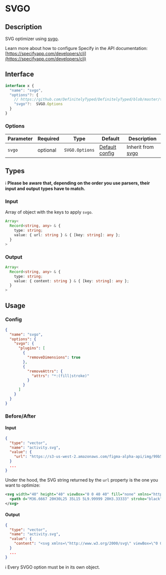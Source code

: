 # SVGO

## Description

SVG optimizer using [svgo](https://github.com/svg/svgo).

Learn more about how to configure Specify in the API documentation: [https://specifyapp.com/developers/cli](https://specifyapp.com/developers/cli)

## Interface

```ts
interface x {
  "name": "svgo",
  "options"?: {
    // https://github.com/DefinitelyTyped/DefinitelyTyped/blob/master/types/svgo/index.d.ts#L348
    "svgo"?:  SVGO.Options 
  }
}
```

### Options
| Parameter | Required  | Type           | Default                                                      | Description                                      |
| --------- | --------- | -------------- | ------------------------------------------------------------ | ------------------------------------------------ |
| `svgo`    | optional  | `SVGO.Options` | [Default config](https://github.com/svg/svgo#what-it-can-do) | Inherit from [svgo](https://github.com/svg/svgo) |

## Types

ℹ️ **Please be aware that, depending on the order you use parsers, their input and output types have to match.**

### Input

Array of object with the keys to apply `svgo`.

```ts
Array<
  Record<string, any> & {
    type: string;
    value: { url: string } & { [key: string]: any };
  }
>
```

### Output

```ts
Array<
  Record<string, any> & {
    type: string;
    value: { content: string } & { [key: string]: any };
  }
>
```

## Usage
### Config

```json
{
  "name": "svgo",
  "options": {
    "svgo": {
      "plugins": [
        {
          "removeDimensions": true
        },
        {
          "removeAttrs": {
            "attrs": "*:(fill|stroke)"
          }
        }
      ]
    }
  }
}
```
### Before/After

#### Input

```json
{
  "type": "vector",
  "name": "activity.svg",
  "value": {
    "url": "https://s3-us-west-2.amazonaws.com/figma-alpha-api/img/99b5/b311/257c650341b701d691be78f247b9cf5e"
  }
  ...
}
```
Under the hood, the SVG string returned by the `url` property is the one you want to optimize:
```xml
<svg width="40" height="40" viewBox="0 0 40 40" fill="none" xmlns="http://www.w3.org/2000/svg">
  <path d="M36.6667 20H30L25 35L15 5L9.99999 20H3.33333" stroke="black" stroke-width="3.33333" stroke-linecap="round" stroke-linejoin="round"/>
</svg>
```

#### Output

```json
{
  "type": "vector",
  "name": "activity.svg",
  "value": {
    "content": "<svg xmlns=\"http://www.w3.org/2000/svg\" viewBox=\"0 0 40 40\"><path d=\"M36.667 20H30l-5 15L15 5l-5 15H3.333\" stroke-width=\"3.333\" stroke-linecap=\"round\" stroke-linejoin=\"round\"/></svg>"
  }
  ...
}
```

ℹ️  Every SVGO option must be in its own object.